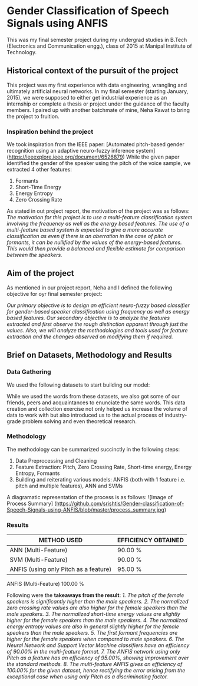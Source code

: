 # Gender Classification of Speech Signals using ANFIS

This was my final semester project during my undergrad studies in B.Tech (Electronics and Communication engg.), class of 2015 at Manipal Institute of Technology.

## Historical context of the pursuit of the project
This project was my first experience with data engineering, wrangling and ultimately artificial neural networks. In my final semester (starting January, 2015), we were supposed to either get industrial experience as an internship or complete a thesis or project under the guidance of the faculty members. I paired up with another batchmate of mine, Neha Rawat to bring the project to fruition.

### Inspiration behind the project
We took inspiration from the IEEE paper: [Automated pitch-based gender recognition using an adaptive neuro-fuzzy inference system] (https://ieeexplore.ieee.org/document/6526879)
While the given paper identified the gender of the speaker using the pitch of the voice sample, we extracted 4 other features:

1. Formants
2. Short-Time Energy
3. Energy Entropy
4. Zero Crossing Rate

As stated in out project report, the motivation of the project was as follows:
_The motivation for this project is to use a multi-feature classification system involving the frequency as well as the energy based features. 
The use of a multi-feature based system is expected to give a more accurate classification as even if there is an aberration in the case of pitch or formants, it can be nullified by the values of the energy-based features. This would then provide a balanced and flexible estimate for comparison between the speakers._

## Aim of the project
As mentioned in our project report, Neha and I defined the following objective for oyr final semester project:

_Our primary objective is to design an efficient neuro-fuzzy based classifier for gender-based speaker classification using frequency as well as energy based features.
Our secondary objective is to analyze the features extracted and first observe the rough distinction apparent through just the values. Also, we will analyze the methodologies and tools used for feature extraction and the changes observed on modifying them if required._

## Brief on Datasets, Methodology and Results

### Data Gathering
We used the following datasets to start building our model:

While we used the words from these datasets, we also got some of our friends, peers and acquaintances to enunciate the same words. This data creation and collection exercise not only helped us increase the volume of data to work with but also introduced us to the actual process of industry-grade problem solving and even theoretical research. 

### Methodology
The methodology can be summarized succinctly in the following steps:
1. Data Preprocessing and Cleaning
2. Feature Extraction: Pitch, Zero Crossing Rate, Short-time energy, Energy Entropy, Formants
3. Building and reiterating various models: ANFIS (both with 1 feature i.e. pitch and multiple features), ANN and SVMs

A diagramatic representation of the process is as follows:
![Image of Process Summary]
(https://github.com/srishtis/Gender-classification-of-Speech-Signals-using-ANFIS/blob/master/process_summary.jpg)

### Results
METHOD USED | EFFICIENCY OBTAINED
------------ | -------------
ANN (Multi-Feature) | 90.00 %
SVM (Multi-Feature) | 90.00 %
ANFIS (using only Pitch as a feature) | 95.00 %
ANFIS (Multi-Feature) 100.00 %

Following were the __takeaways from the result__:
_1. The pitch of the female speakers is significantly higher than the male speakers.
2. The normalized zero crossing rate values are also higher for the female speakers than the male speakers._
_3. The normalized short-time energy values are slightly higher for the female speakers than the male speakers.
4. The normalized energy entropy values are also in general slightly higher for the female speakers than the male speakers._
_5. The first formant frequencies are higher for the female speakers when compared to male speakers.
6. The Neural Network and Support Vector Machine classifiers have an efficiency of 90.00% in the multi-feature format._
_7. The ANFIS network using only Pitch as a feature has an efficiency of 95.00%, showing improvement over the standard methods.
8. The multi-feature ANFIS gives an efficiency of 100.00% for the given dataset, hence rectifying the error arising from the exceptional case when using only Pitch as a discriminating factor._
